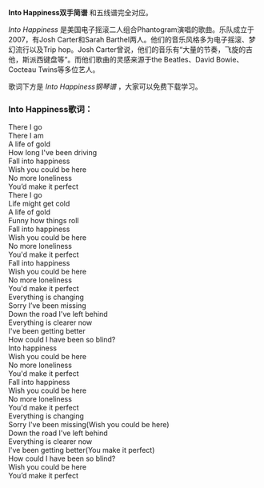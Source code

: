 

**Into Happiness双手简谱** 和五线谱完全对应。

_Into Happiness_ 是美国电子摇滚二人组合Phantogram演唱的歌曲。乐队成立于2007，有Josh Carter和Sarah
Barthel两人。他们的音乐风格多为电子摇滚、梦幻流行以及Trip hop。Josh
Carter曾说，他们的音乐有“大量的节奏，飞旋的吉他，斯派西键盘等”。而他们歌曲的灵感来源于the Beatles、David Bowie、Cocteau
Twins等多位艺人。

歌词下方是 _Into Happiness钢琴谱_ ，大家可以免费下载学习。

### Into Happiness歌词：

There I go  
There I am  
A life of gold  
How long I've been driving  
Fall into happiness  
Wish you could be here  
No more loneliness  
You’d make it perfect  
There I go  
Life might get cold  
A life of gold  
Funny how things roll  
Fall into happiness  
Wish you could be here  
No more loneliness  
You'd make it perfect  
Fall into happiness  
Wish you could be here  
No more loneliness  
You'd make it perfect  
Everything is changing  
Sorry I’ve been missing  
Down the road I've left behind  
Everything is clearer now  
I've been getting better  
How could I have been so blind?  
Into happiness  
Wish you could be here  
No more loneliness  
You'd make it perfect  
Fall into happiness  
Wish you could be here  
No more loneliness  
You'd make it perfect  
Everything is changing  
Sorry I've been missing(Wish you could be here)  
Down the road I've left behind  
Everything is clearer now  
I've been getting better(You make it perfect)  
How could I have been so blind?  
Wish you could be here  
You’d make it perfect

